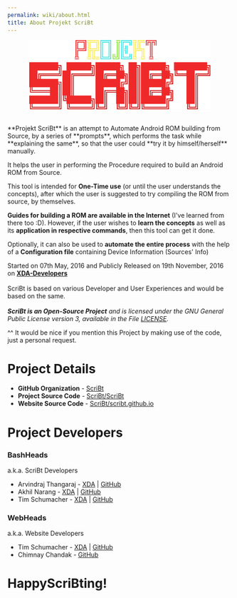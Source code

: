 ```yaml
---
permalink: wiki/about.html
title: About Projekt ScriBt
---
```

<p align="center">
<img src="https://github.com/ScriBt/images/raw/master/ScriBtLogo.png" alt="ScriBt Logo" height="155" width="407">
</p><br>
**Projekt ScriBt** is an attempt to Automate Android ROM building from Source, by a series of **prompts**, which performs the task while **explaining the same**, so that the user could **try it by himself/herself** manually.<br>

It helps the user in performing the Procedure required to build an Android ROM from Source.<br>

This tool is intended for **One-Time use** (or until the user understands the concepts), after which the user is suggested to try compiling the ROM from source, by themselves.<br>

**Guides for building a ROM are available in the Internet** (I've learned from there too :D). However, if the user wishes to **learn the concepts** as well as its **application in respective commands**, then this tool can get it done.<br>

Optionally, it can also be used to **automate the entire process** with the help of a **Configuration file** containing Device Information (Sources' Info)

Started on 07th May, 2016 and Publicly Released on 19th November, 2016 on **<a href="http://forum.xda-developers.com/chef-central/android/guide-tool-projekt-scribt-v1-33-t3503018" target="_blank">XDA-Developers</a>**<br><br>
ScriBt is based on various Developer and User Experiences and would be based on the same.<br><br>
<i>**ScriBt is an Open-Source Project** and is licensed under the GNU General Public License version 3, available in the File <a href="https://raw.githubusercontent.com/ScriBt/ScriBt/master/LICENSE" target="_blank">LICENSE</a>.</i><br>

^^ It would be nice if you mention this Project by making use of the code, just a personal request.
<h1>Project Details</h1>
<ul type="disc">
<li><b>GitHub Organization</b> - <a href="https://github.com/ScriBt" target="_blank">ScriBt</a><br></li>
<li><b>Project Source Code</b> - <a href="https://github.com/ScriBt/ScriBt" target="_blank">ScriBt/ScriBt</a><br></li>
<li><b>Website Source Code</b> - <a href="https://github.com/ScriBt/scribt.github.io" target="_blank">ScriBt/scribt.github.io</a></li>
</ul>
<h1>Project Developers</h1>
<h3>BashHeads</h3>
<span class="symbolGrey">a.k.a. ScriBt Developers</span>
<ul type="disc">
<li>Arvindraj Thangaraj - <a href="https://forum.xda-developers.com/member.php?username=Arvind7352" target="_blank">XDA</a> &#124; <a href="https://github.com/a7r3" target="_blank">GitHub</a></li>
<li>Akhil Narang - <a href="https://forum.xda-developers.com/member.php?username=akhilnarang" target="_blank">XDA</a> &#124; <a href="https://github.com/akhilnarang" target="_blank">GitHub</a></li>
<li>Tim Schumacher - <a href="https://forum.xda-developers.com/member.php?username=TimSchumi" target="_blank">XDA</a> &#124; <a href="https://github.com/TimSchumi" target="_blank">GitHub</a></li>
</ul>
<h3>WebHeads</h3>
<span class="symbolGrey">a.k.a. Website Developers</span>
<ul type="disc">
<li>Tim Schumacher - <a href="https://forum.xda-developers.com/member.php?username=TimSchumi" target="_blank">XDA</a> &#124; <a href="https://github.com/TimSchumi" target="_blank">GitHub</a></li>
<li>Chimnay Chandak - <a href="https://github.com/CCAtAlvis" target="_blank">GitHub</a></li>
</ul>

# HappyScriBting!
